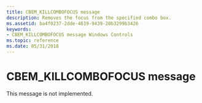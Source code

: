 ```yaml
---
title: CBEM_KILLCOMBOFOCUS message
description: Removes the focus from the specified combo box.
ms.assetid: ba4f0237-2dde-4619-9439-20b3299b3426
keywords:
- CBEM_KILLCOMBOFOCUS message Windows Controls
ms.topic: reference
ms.date: 05/31/2018
---
```


# CBEM\_KILLCOMBOFOCUS message

This message is not implemented.

 

 




